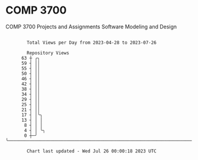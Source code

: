 # COMP 3700
COMP 3700 Projects and Assignments
Software Modeling and Design

```

        Total Views per Day from 2023-04-28 to 2023-07-26

        Repository Views
      63 ┼ ╭╮
      59 ┤ ││
      55 ┤ ││
      50 ┤ ││
      46 ┤ ││
      42 ┤ ││
      38 ┤ ││
      34 ┤ ││
      29 ┤ ││
      25 ┤ ││
      21 ┤ ││
      17 ┤ │╰╮
      13 ┤ │ │
       8 ┤ │ │
       4 ┤ │ ╰╮
       0 ┼─╯  ╰────────────────────────────────────────────────────────────────────────────────────

        Chart last updated - Wed Jul 26 00:00:18 2023 UTC
        
```
